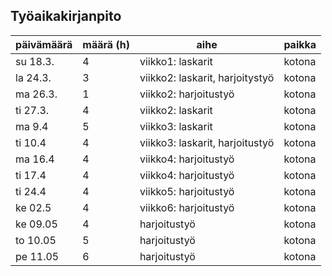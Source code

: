 ## Työaikakirjanpito

päivämäärä |  määrä (h) | aihe | paikka
---------- |  --------- | ---- | -----
su 18.3. | 4 | viikko1: laskarit | kotona
la 24.3. | 3 | viikko2: laskarit, harjoitystyö | kotona
ma 26.3. | 1 | viikko2: harjoitustyö | kotona
ti 27.3. | 4 | viikko2: laskarit | kotona
ma 9.4   | 5 | viikko3: laskarit | kotona
ti 10.4  | 4 | viikko3: laskarit, harjoitustyö | kotona
ma 16.4  | 4 | viikko4: harjoitustyö | kotona
ti 17.4  | 4 | viikko4: harjoitustyö | kotona
ti 24.4  | 4 | viikko5: harjoitustyö | kotona
ke 02.5  | 4 | viikko6: harjoitustyö | kotona
ke 09.05 | 4 | harjoitustyö | kotona
to 10.05 | 5 | harjoitustyö | kotona
pe 11.05 | 6 | harjoitustyö | kotona
